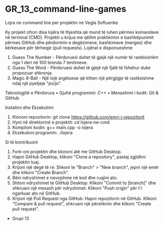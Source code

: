 # GR_13_command-line-games
Lojra ne command line per projektin ne Vegla Softuerike

Ky projekt ofron disa lojëra të thjeshta që mund të luhen përmes komandave në terminal (CMD). Projekti u krijua me qëllim praktikimin e bashkëpunimit përmes GitHub dhe përdorimin e degëzimeve, bashkimeve (merges) dhe kërkesave për tërheqje (pull requests).
Lojërat e disponueshme
1.	Guess The Number - Përdoruesi duhet të gjejë një numër të rastësishëm nga 1 deri në 100 brenda 7 tentimeve.
2.	Guess The Word - Përdoruesi duhet të gjejë një fjalë të fshehur duke propozuar shkronja.
3.	Magic 8-Ball - Një lojë argëtuese që kthen një përgjigje të rastësishme ndaj një pyetjeje "po/jo".

Teknologjitë e Përdorura
•	Gjuhë programimi: C++
•	Menaxhimi i kodit: Git & GitHub

Instalimi dhe Ekzekutimi
1.	Klononi repozitorin:
git clone https://github.com/emri-i-repozitorit
2.	Hyni në direktorinë e projektit:
cd lojera-ne-cmd
3.	Kompiloni kodin:
g++ main.cpp -o lojera
4.	Ekzekutoni programin: 
./lojera

Si të kontribuoni
1.	Fork-oni projektin dhe klononi atë me GitHub Desktop.
2.	Hapni GitHub Desktop, klikoni "Clone a repository", pastaj zgjidhni projektin tuaj.
3.	Krijoni një degë të re:
Shkoni te "Branch" > "New branch", jepni një emër dhe klikoni "Create Branch".
4.	Bëni ndryshimet e nevojshme në kod dhe ruajini ato.
5.	Shtoni ndryshimet te GitHub Desktop:
Klikoni "Commit to [branch]" dhe shkruani një mesazh për ndryshimet.
Klikoni "Push origin" për t'i ngarkuar ato në GitHub.
6.	Krijoni një Pull Request nga GitHub:
Hapni repozitorin në GitHub.
Klikoni "Compare & pull request", shkruani një përshkrim dhe klikoni "Create pull request".

- Grupi 13

